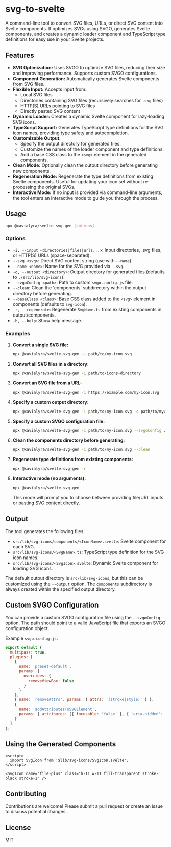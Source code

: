 # svg-to-svelte

A command-line tool to convert SVG files, URLs, or direct SVG content into Svelte components.  It optimizes SVGs using SVGO, generates Svelte components, and creates a dynamic loader component and TypeScript type definitions for easy use in your Svelte projects.

## Features

*   **SVG Optimization:** Uses SVGO to optimize SVG files, reducing their size and improving performance.  Supports custom SVGO configurations.
*   **Component Generation:**  Automatically generates Svelte components from SVG files.
*   **Flexible Input:** Accepts input from:
    *   Local SVG files
    *   Directories containing SVG files (recursively searches for `.svg` files)
    *   HTTP(S) URLs pointing to SVG files
    *   Directly pasted SVG content
*   **Dynamic Loader:** Creates a dynamic Svelte component for lazy-loading SVG icons.
*   **TypeScript Support:** Generates TypeScript type definitions for the SVG icon names, providing type safety and autocompletion.
*   **Customizable Output:**
    *   Specify the output directory for generated files.
    *   Customize the names of the loader component and type definitions.
    *   Add a base CSS class to the `<svg>` element in the generated components.
*   **Clean Mode:**  Optionally clean the output directory before generating new components.
*   **Regeneration Mode:**  Regenerate the type definitions from existing Svelte components.  Useful for updating your icon set without re-processing the original SVGs.
*   **Interactive Mode:** If no input is provided via command-line arguments, the tool enters an interactive mode to guide you through the process.

## Usage

```bash
npx @xavialyra/svelte-svg-gen [options]
```

### Options

*   `-i, --input <directories|files|urls...>`: Input directories, .svg files, or HTTP(S) URLs (space-separated).
*   `--svg <svg>`: Direct SVG content string (use with `--name`).
*   `--name <name>`: Name for the SVG provided via `--svg`.
*   `-o, --output <directory>`: Output directory for generated files (defaults to `./src/lib/svg-icons`).
*   `--svgoConfig <path>`: Path to custom `svgo.config.js` file.
*   `--clean`: Clean the 'components' subdirectory within the output directory before generating.
*   `--baseClass <class>`: Base CSS class added to the `<svg>` element in components (defaults to `svg-icon`).
*   `-r, --regenerate`: Regenerate `SvgName.ts` from existing components in output/components.
*   `-h, --help`: Show help message.

### Examples

1. **Convert a single SVG file:**

   ```bash
   npx @xavialyra/svelte-svg-gen -i path/to/my-icon.svg
   ```

2. **Convert all SVG files in a directory:**

   ```bash
   npx @xavialyra/svelte-svg-gen -i path/to/icons-directory
   ```

3. **Convert an SVG file from a URL:**

   ```bash
   npx @xavialyra/svelte-svg-gen -i https://example.com/my-icon.svg
   ```

4. **Specify a custom output directory:**

   ```bash
   npx @xavialyra/svelte-svg-gen -i path/to/my-icon.svg -o path/to/my/custom/output
   ```

5. **Specify a custom SVGO configuration file:**

   ```bash
   npx @xavialyra/svelte-svg-gen -i path/to/my-icon.svg --svgoConfig ./svgo.config.js
   ```

6. **Clean the components directory before generating:**

   ```bash
   npx @xavialyra/svelte-svg-gen -i path/to/my-icon.svg --clean
   ```

7. **Regenerate type definitions from existing components:**

   ```bash
   npx @xavialyra/svelte-svg-gen -r
   ```

8. **Interactive mode (no arguments):**

   ```bash
   npx @xavialyra/svelte-svg-gen
   ```

   This mode will prompt you to choose between providing file/URL inputs or pasting SVG content directly.

## Output

The tool generates the following files:

*   `src/lib/svg-icons/components/<IconName>.svelte`: Svelte component for each SVG.
*   `src/lib/svg-icons/<SvgName>.ts`: TypeScript type definition for the SVG icon names.
*   `src/lib/svg-icons/<SvgIcon>.svelte`: Dynamic Svelte component for loading SVG icons.

The default output directory is `src/lib/svg-icons`, but this can be customized using the `--output` option.  The `components` subdirectory is always created within the specified output directory.

## Custom SVGO Configuration

You can provide a custom SVGO configuration file using the `--svgoConfig` option. The path should point to a valid JavaScript file that exports an SVGO configuration object.

Example `svgo.config.js`:

```javascript
export default {
  multipass: true,
  plugins: [
    {
      name: 'preset-default',
      params: {
        overrides: {
          removeViewBox: false
        }
      }
    },
    { name: 'removeAttrs', params: { attrs: '(stroke|style)' } },
    {
      name: 'addAttributesToSVGElement',
      params: { attributes: [{ focusable: 'false' }, { 'aria-hidden': 'true' }] }
    }
  ]
};

```

## Using the Generated Components

```svelte
<script>
  import SvgIcon from '$lib/svg-icons/SvgIcon.svelte';
</script>

<SvgIcon name="file-plus" class="h-11 w-11 fill-transparent stroke-black stroke-1" />

```

## Contributing

Contributions are welcome! Please submit a pull request or create an issue to discuss potential changes.

## License

MIT
